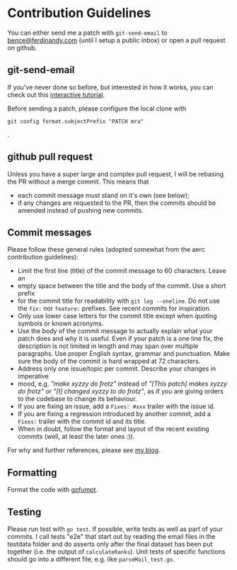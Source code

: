 # Contribution Guidelines

You can either send me a patch with `git-send-email` to bence@ferdinandy.com
(until I setup a public inbox) or open a pull request on github.

## git-send-email

If you've never done so before, but interested in how it works, you can check out this [interactive tutorial](https://git-send-email.io/).

Before sending a patch, please configure the local clone with

```
git config format.subjectPrefix "PATCH mra"
```
.

## github pull request

Unless you have a super large and complex pull request, I will be rebasing the
PR without a merge commit. This means that

- each commit message must stand on it's own (see below);
- if any changes are requested to the PR, then the commits should be amended instead of pushing new commits.



## Commit messages

Please follow these general rules (adopted somewhat from the aerc contribution guidelines):

- Limit the first line (title) of the commit message to 60 characters. Leave an
- empty space between the title and the body of the commit.  Use a short prefix
- for the commit title for readability with `git log --oneline`. Do not use the
  `fix:` nor `feature:` prefixes. See recent commits for inspiration.
- Only use lower case letters for the commit title except when quoting symbols
  or known acronyms.
- Use the body of the commit message to actually explain what your patch does
  and why it is useful. Even if your patch is a one line fix, the description
  is not limited in length and may span over multiple paragraphs. Use proper
  English syntax, grammar and punctuation. Make sure the body of the commit is
  hard wrapped at 72 characters.
- Address only one issue/topic per commit.  Describe your changes in imperative
- mood, e.g. *"make xyzzy do frotz"*
  instead of *"[This patch] makes xyzzy do frotz"* or *"[I] changed xyzzy to do
  frotz"*, as if you are giving orders to the codebase to change its behaviour.
- If you are fixing an issue, add a `Fixes: #xxx` trailer with the issue id.
- If you are fixing a regression introduced by another commit, add a `Fixes:`
  trailer with the commit id and its title.
- When in doubt, follow the format and layout of the recent existing commits
  (well, at least the later ones :)).

For why and further references, please see [my blog](https://bence.ferdinandy.com/gitcraft/).


## Formatting

Format the code with [gofumpt](https://github.com/mvdan/gofumpt).

## Testing

Please run test with `go test`. If possible, write tests as well as part of
your commits. I call tests "e2e" that start out by reading the email files in
the testdata folder and do asserts only after the final dataset has been put
together (i.e. the output of `calculateRanks`). Unit tests of specific
functions should go into a different file, e.g. like `parseMail_test.go`.
